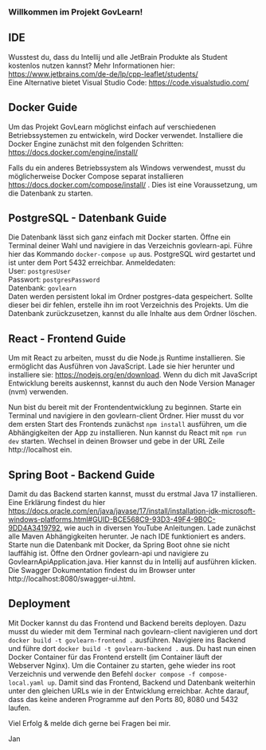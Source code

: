 ### Willkommen im Projekt GovLearn!

## IDE
Wusstest du, dass du Intellij und alle JetBrain Produkte als Student kostenlos nutzen kannst?
Mehr Informationen hier: https://www.jetbrains.com/de-de/lp/cpp-leaflet/students/ <br>
Eine Alternative bietet Visual Studio Code: https://code.visualstudio.com/

## Docker Guide
Um das Projekt GovLearn möglichst einfach auf verschiedenen Betriebssystemen zu entwickeln,
wird Docker verwendet. Installiere die Docker Engine zunächst mit den folgenden Schritten: 
https://docs.docker.com/engine/install/

Falls du ein anderes Betriebssystem als Windows verwendest, musst du möglicherweise Docker Compose separat installieren https://docs.docker.com/compose/install/ .
Dies ist eine Voraussetzung, um die Datenbank zu starten.

## PostgreSQL - Datenbank Guide
Die Datenbank lässt sich ganz einfach mit Docker starten. 
Öffne ein Terminal deiner Wahl und navigiere in das Verzeichnis govlearn-api.
Führe hier das Kommando `docker-compose up` aus. PostgreSQL wird gestartet und ist unter dem Port 5432 erreichbar.
Anmeldedaten:<br>
User: `postgresUser`<br>
Passwort: `postgresPassword`<br>
Datenbank: `govlearn`<br>
Daten werden persistent lokal im Ordner postgres-data gespeichert.
Sollte dieser bei dir fehlen, erstelle ihn im root Verzeichnis des Projekts.
Um die Datenbank zurückzusetzen, kannst du alle Inhalte aus dem Ordner löschen.

## React - Frontend Guide
Um mit React zu arbeiten, musst du die Node.js Runtime installieren. Sie ermöglicht das Ausführen von JavaScript.
Lade sie hier herunter und installiere sie: https://nodejs.org/en/download.
Wenn du dich mit JavaScript Entwicklung bereits auskennst, kannst du auch den Node Version Manager (nvm) verwenden.

Nun bist du bereit mit der Frontendentwicklung zu beginnen. Starte ein Terminal und navigiere in den govlearn-client Ordner.
Hier musst du vor dem ersten Start des Frontends zunächst `npm install` ausführen, um die Abhängigkeiten der App zu installieren.
Nun kannst du React mit `npm run dev` starten. Wechsel in deinen Browser und gebe in der URL Zeile http://localhost ein.

## Spring Boot - Backend Guide
Damit du das Backend starten kannst, musst du erstmal Java 17 installieren. Eine Erklärung findest du hier https://docs.oracle.com/en/java/javase/17/install/installation-jdk-microsoft-windows-platforms.html#GUID-BCE568C9-93D3-49F4-9B0C-9DD4A3419792, wie auch in diversen YouTube Anleitungen.
Lade zunächst alle Maven Abhängigkeiten herunter. Je nach IDE funktioniert es anders. Starte nun die Datenbank mit Docker, da Spring Boot ohne sie nicht lauffähig ist.
Öffne den Ordner govlearn-api und navigiere zu GovlearnApiApplication.java. Hier kannst du in Intellij auf ausführen klicken. Die Swagger Dokumentation findest du im Browser unter http://localhost:8080/swagger-ui.html.

## Deployment
Mit Docker kannst du das Frontend und Backend bereits deployen. Dazu musst du wieder mit dem Terminal nach govlearn-client
navigieren und dort `docker build -t govlearn-frontend .` ausführen.
Navigiere ins Backend und führe dort `docker build -t govlearn-backend .` aus.
Du hast nun einen Docker Container für das Frontend erstellt (im Container läuft der Webserver Nginx).
Um die Container zu starten, gehe wieder ins root Verzeichnis und verwende den Befehl `docker compose -f compose-local.yaml up`.
Damit sind das Frontend, Backend und Datenbank weiterhin unter den gleichen URLs wie in der Entwicklung erreichbar.
Achte darauf, dass das keine anderen Programme auf den Ports 80, 8080 und 5432 laufen.

Viel Erfolg & melde dich gerne bei Fragen bei mir.

Jan
